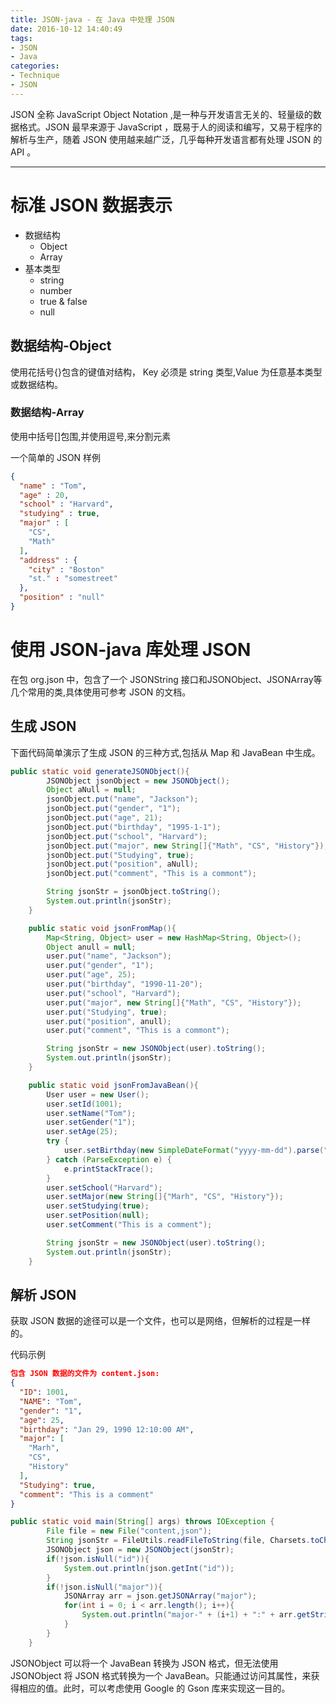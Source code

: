 ```yaml
---
title: JSON-java - 在 Java 中处理 JSON
date: 2016-10-12 14:40:49
tags:
- JSON
- Java
categories:
- Technique
- JSON
---
```


JSON 全称 JavaScript Object Notation ,是一种与开发语言无关的、轻量级的数据格式。JSON 最早来源于 JavaScript ，既易于人的阅读和编写，又易于程序的解析与生产，随着 JSON 使用越来越广泛，几乎每种开发语言都有处理 JSON 的 API 。

<!--more-->

---

# 标准 JSON 数据表示

* 数据结构
    * Object
    * Array
* 基本类型
    * string
    * number
    * true & false
    * null

## 数据结构-Object

使用花括号{}包含的键值对结构， Key 必须是 string 类型,Value 为任意基本类型或数据结构。

### 数据结构-Array

使用中括号[]包围,并使用逗号,来分割元素

一个简单的 JSON 样例

```JSON
{
  "name" : "Tom",
  "age" : 20,
  "school" : "Harvard",
  "studying" : true,
  "major" : [
    "CS",
    "Math"
  ],
  "address" : {
    "city" : "Boston"
    "st." : "somestreet"
  },
  "position" : "null"
}
```

# 使用 JSON-java 库处理 JSON

在包 org.json 中，包含了一个 JSONString 接口和JSONObject、JSONArray等几个常用的类,具体使用可参考 JSON 的文档。

## 生成 JSON

下面代码简单演示了生成 JSON 的三种方式,包括从 Map 和 JavaBean 中生成。

```java
public static void generateJSONObject(){
		JSONObject jsonObject = new JSONObject();
		Object aNull = null;
		jsonObject.put("name", "Jackson");
		jsonObject.put("gender", "1");
		jsonObject.put("age", 21);
		jsonObject.put("birthday", "1995-1-1");
		jsonObject.put("school", "Harvard");
		jsonObject.put("major", new String[]{"Math", "CS", "History"});
		jsonObject.put("Studying", true);
		jsonObject.put("position", aNull);
		jsonObject.put("comment", "This is a commont");

		String jsonStr = jsonObject.toString();
		System.out.println(jsonStr);
	}

	public static void jsonFromMap(){
		Map<String, Object> user = new HashMap<String, Object>();
		Object anull = null;
		user.put("name", "Jackson");
		user.put("gender", "1");
		user.put("age", 25);
		user.put("birthday", "1990-11-20");
		user.put("school", "Harvard");
		user.put("major", new String[]{"Math", "CS", "History"});
		user.put("Studying", true);
		user.put("position", anull);
		user.put("comment", "This is a commont");

		String jsonStr = new JSONObject(user).toString();
		System.out.println(jsonStr);
	}

	public static void jsonFromJavaBean(){
		User user = new User();
		user.setId(1001);
		user.setName("Tom");
		user.setGender("1");
		user.setAge(25);
		try {
			user.setBirthday(new SimpleDateFormat("yyyy-mm-dd").parse("1990-10-29"));
		} catch (ParseException e) {
			e.printStackTrace();
		}
		user.setSchool("Harvard");
		user.setMajor(new String[]{"Marh", "CS", "History"});
		user.setStudying(true);
		user.setPosition(null);
		user.setComment("This is a comment");

		String jsonStr = new JSONObject(user).toString();
		System.out.println(jsonStr);
	}
```

## 解析 JSON

获取 JSON 数据的途径可以是一个文件，也可以是网络，但解析的过程是一样的。

代码示例

```JSON
包含 JSON 数据的文件为 content.json:
{
  "ID": 1001,
  "NAME": "Tom",
  "gender": "1",
  "age": 25,
  "birthday": "Jan 29, 1990 12:10:00 AM",
  "major": [
    "Marh",
    "CS",
    "History"
  ],
  "Studying": true,
  "comment": "This is a comment"
}
```

```java
public static void main(String[] args) throws IOException {
		File file = new File("content,json");
		String jsonStr = FileUtils.readFileToString(file, Charsets.toCharset("utf-8"));
		JSONObject json = new JSONObject(jsonStr);
		if(!json.isNull("id")){
			System.out.println(json.getInt("id"));
		}
		if(!json.isNull("major")){
			JSONArray arr = json.getJSONArray("major");
			for(int i = 0; i < arr.length(); i++){
				System.out.println("major-" + (i+1) + ":" + arr.getString(i));
			}
		}
	}
```

JSONObject 可以将一个 JavaBean 转换为 JSON 格式，但无法使用 JSONObject 将 JSON 格式转换为一个 JavaBean。只能通过访问其属性，来获得相应的值。此时，可以考虑使用 Google 的 Gson 库来实现这一目的。

